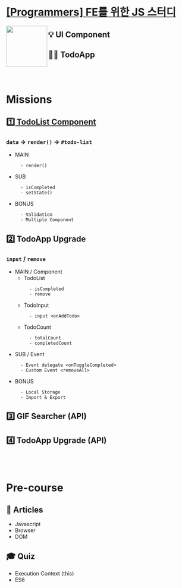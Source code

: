# [[Programmers] FE를 위한 JS 스터디](https://school.programmers.co.kr/learn/courses/14723)

<img align="left" width="110rem" src="https://upload.wikimedia.org/wikipedia/commons/thumb/9/99/Unofficial_JavaScript_logo_2.svg/480px-Unofficial_JavaScript_logo_2.svg.png">

## 💡 **UI Component**
## 👩‍💻 **TodoApp**

<br>
<br>

# Missions
## [1️⃣ TodoList Component](https://github.com/earlyoonj/studyjs/tree/courses/courses/prgrms/fejs/mission1#mission-1)
### `data` → `render()` → `#todo-list`
- MAIN
  ```
    - render()
  ```
- SUB
  ```
    - isCompleted
    - setState()
  ```
- BONUS
  ``` 
    - Validation
    - Multiple Component 
  ```
## 2️⃣ TodoApp Upgrade 
### `input` / `remove`
- MAIN / Component
    - TodoList
        ``` 
          - isCompleted
          - remove
        ```
    - TodoInput
        ```
          - input <onAddTodo>
        ```
    - TodoCount
        ```
          - totalCount
          - completedCount
        ```
- SUB / Event
    ```
      - Event delegate <onToggleCompleted>
      - Custom Event <removeAll>
    ```
- BONUS
    ```
      - Local Storage
      - Import & Export
    ```
## 3️⃣ GIF Searcher (API)
## 4️⃣ TodoApp Upgrade (API)

<br>
<br>

# Pre-course
## 📃 Articles
* Javascript
* Browser
* DOM
## 🎓 Quiz
* Execution Context (this)
* ES6